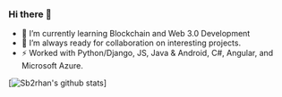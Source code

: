 ### Hi there 👋

- 🌱 I’m currently learning Blockchain and Web 3.0 Development
- 👯 I’m always ready for collaboration on interesting projects.
- ⚡ Worked with Python/Django, JS, Java & Android, C#, Angular, and Microsoft Azure.
<!--
**sb2rhan/sb2rhan** is a ✨ _special_ ✨ repository because its `README.md` (this file) appears on your GitHub profile.

Here are some ideas to get you started:

- 🔭 I’m currently working on ...
- 🤔 I’m looking for help with ...
- 📫 How to reach me: ...
- ⚡ Fun fact: ...
-->

[![Sb2rhan's github stats](https://github-readme-stats.vercel.app/api?username=sb2rhan&theme=blue-green)]
